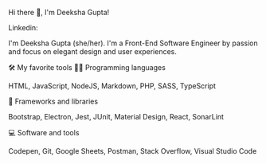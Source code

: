 

Hi there 👋, I'm Deeksha Gupta!

Linkedin:

I'm Deeksha Gupta (she/her). I'm a Front-End Software Engineer by passion and focus on elegant design and user experiences.

🛠️ My favorite tools
👨‍💻 Programming languages

HTML, JavaScript, NodeJS, Markdown, PHP, SASS, TypeScript

🧰 Frameworks and libraries

Bootstrap, Electron, Jest, JUnit, Material Design, React, SonarLint

💻 Software and tools

Codepen, Git, Google Sheets, Postman, Stack Overflow, Visual Studio Code 
